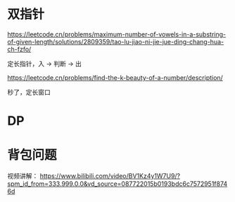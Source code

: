 # 双指针

https://leetcode.cn/problems/maximum-number-of-vowels-in-a-substring-of-given-length/solutions/2809359/tao-lu-jiao-ni-jie-jue-ding-chang-hua-ch-fzfo/

定长指针，入 -> 判断 -> 出

https://leetcode.cn/problems/find-the-k-beauty-of-a-number/description/

秒了，定长窗口


# DP

# 背包问题

视频讲解：
https://www.bilibili.com/video/BV1Kz4y1W7U9/?spm_id_from=333.999.0.0&vd_source=087722015b0193bdc6c7572951f8746d
